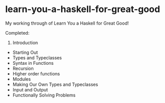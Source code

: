 learn-you-a-haskell-for-great-good
==================================

My working through of Learn You a Haskell for Great Good!

Completed:

1. Introduction
- Starting Out
- Types and Typeclasses
- Syntax in Functions
- Recursion
- Higher order functions
- Modules
- Making Our Own Types and Typeclasses
- Input and Output
- Functionally Solving Problems
